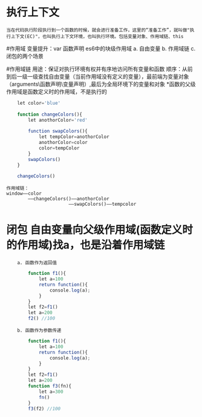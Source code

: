 # 执行上下文
	当在代码执行阶段执行到一个函数的时候，就会进行准备工作，这里的“准备工作”，就叫做"执行上下文(EC)"，也叫执行上下文环境，也叫执行环境。包括变量对象、作用域链、this
	
#作用域
	变量提升：var 函数声明
	es6中的块级作用域
		a. 自由变量
		b. 作用域链
		c. 闭包的两个场景
	
	
#作用域链
	用途：保证对执行环境有权并有序地访问所有变量和函数
	顺序：从前到后一级一级查找自由变量（当前作用域没有定义的变量），最前端为变量对象（arguments\函数声明\变量声明）,最后为全局环境下的变量和对象
	*函数的父级作用域是函数定义时的作用域，不是执行的
```javascript
	let color='blue'
	 
	function changeColors(){
	    let anothorColor='red'
	 
	    function swapColors(){
	        let tempColor=anothorColor
	        anothorColor=color
	        color=tempColor
	    }
	    swapColors()
	}
	 
    changeColors()
```
	作用域链：
	window——color
		    ——changeColors()——anothorColor
						   ——swapColors()——tempcolor
# 闭包 自由变量向父级作用域(函数定义时的作用域)找a，也是沿着作用域链
		a. 函数作为返回值
```javascript
		function f1(){
		    let a=100
		    return function(){
		        console.log(a);
		    }
		}
		let f2=f1()
		let a=200
		f2() //100 
```		
        b. 函数作为参数传递
```javascript
		function f1(){
		    let a=100
		    return function(){
		        console.log(a);
		    }
		}
		let f2=f1()
		let a=200
		function f3(fn){
		    let a=300
		    fn()
		}
		f3(f2) //100
```